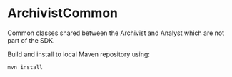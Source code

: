 # ArchivistCommon
Common classes shared between the Archivist and Analyst which are not part of the SDK.

Build and install to local Maven repository using:

    mvn install
